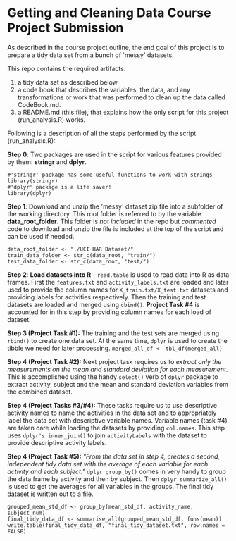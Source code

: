 # Getting and Cleaning Data Course Project Submission
As described in the course project outline, the end goal of this project is to prepare a tidy data set from a bunch of 'messy' datasets. 

This repo contains the required artifacts:
1) a tidy data set as described below
2) a code book that describes the variables, the data, and any transformations or work that was performed to clean up the data called CodeBook.md. 
3) a README.md (this file), that explains how the only script for this project (run_analysis.R) works.

Following is a description of all the steps performed by the script (run_analysis.R):

**Step 0**: Two packages are used in the script for various features provided by them: **stringr** and **dplyr**. 
```{r}
#'stringr' package has some useful functions to work with strings
library(stringr)
#'dplyr' package is a life saver! 
library(dplyr)
```

**Step 1**: Download and unzip the 'messy' dataset zip file into a subfolder of the working directory. This root folder is referred to by the variable **data_root_folder**. This folder is _not included_ in the repo but _commented_ code to download and unzip the file is included at the top of the script and can be used if needed.

```{r}
data_root_folder <- "./UCI HAR Dataset/"
train_data_folder <- str_c(data_root, "train/")
test_data_folder <- str_c(data_root, "test/")
```
**Step 2**: **Load datasets into R** - ```read.table``` is used to read data into R as data frames. First the ```features.txt``` and ```activity_labels.txt``` are loaded and later used to provide the column names for ```X_train.txt/X_test.txt``` datasets and providing labels for activities respectively. Then the training and test datasets are loaded and merged using ```cbind()```. **Project Task #4** is accounted for in this step by providing column names for each load of dataset.

**Step 3 (Project Task #1):** The training and the test sets are merged using ```rbind()``` to create one data set. At the same time, ```dplyr``` is used to create the tibble we need for later processing.
```merged_all_df <- tbl_df(merged_all)```

**Step 4 (Project Task #2):** Next project task requires us to _extract only the measurements on the mean and standard deviation for each measurement_. This is accomplished using the handy ```select()``` verb of ```dplyr``` package to extract activity, subject and the mean and standard deviation variables from the combined dataset.

**Step 4 (Project Tasks #3/#4):** These tasks require us to use descriptive activity names to name the activities in the data set and to appropriately label the data set with descriptive variable names. Variable names (task #4) are taken care while loading the datasets by providing ```col.names```. This step uses ```dplyr's inner_join()``` to join ```activityLabels``` with the dataset to provide descriptive activity labels.

**Step 4 (Project Task #5):** _"From the data set in step 4, creates a second, independent tidy data set with the average of each variable for each activity and each subject."_ ```dplyr group_by()``` comes in very handy to group the data frame by activity and then by subject. Then ```dplyr summarize_all()``` is used to get the averages for all variables in the groups. The final tidy dataset is written out to a file.

```
grouped_mean_std_df <- group_by(mean_std_df, activity_name, subject_num)
final_tidy_data_df <- summarise_all(grouped_mean_std_df, funs(mean))
write.table(final_tidy_data_df, "final_tidy_dataset.txt", row.names = FALSE)
```
